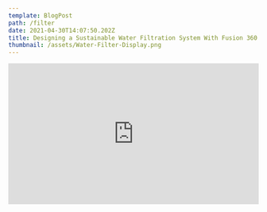 ```yaml
---
template: BlogPost
path: /filter
date: 2021-04-30T14:07:50.202Z
title: Designing a Sustainable Water Filtration System With Fusion 360
thumbnail: /assets/Water-Filter-Display.png
---
```

<center>

<div class="video-responsive">

<iframe src="https://ithaca27.autodesk360.com/shares/public/SH56a43QTfd62c1cd968ca112a14e5b722e1?mode=embed" width="800" height="600" allowfullscreen="false" webkitallowfullscreen="true" mozallowfullscreen="true"  frameborder="0"></iframe>
</div>
<style>
.video-responsive{
    overflow:hidden;
    padding-bottom:56.25%;
    position:relative;
    height:0;
}
.video-responsive iframe{
    left:0;
    margin-right:auto;
    margin-left:auto;
    top:0;
    height:100%;
    width:100%;
    position:absolute;
}
</style>

</center>
